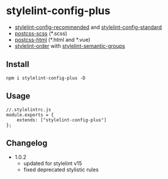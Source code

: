 # stylelint-config-plus

- [stylelint-config-recommended](https://github.com/stylelint/stylelint-config-recommended) and [stylelint-config-standard](https://github.com/stylelint/stylelint-config-standard)
- [postcss-scss](https://github.com/postcss/postcss-scss) (*.scss)
- [postcss-html](https://www.npmjs.com/package/postcss-html) (*.html and *.vue)
- [stylelint-order](https://github.com/hudochenkov/stylelint-order) with [stylelint-semantic-groups](https://github.com/theKashey/stylelint-semantic-groups)

## Install
```
npm i stylelint-config-plus -D
```

## Usage
```
//.stylelintrc.js
module.exports = {
    extends: ["stylelint-config-plus"]
};
```


## Changelog

- 1.0.2
    - updated for stylelint v15
    - fixed deprecated stylistic rules
